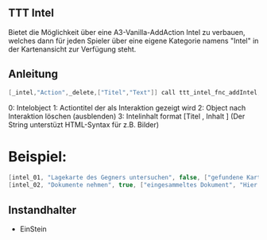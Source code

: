 ## TTT Intel

Bietet die Möglichkeit über eine A3-Vanilla-AddAction Intel zu verbauen, welches dann für jeden Spieler über eine eigene Kategorie namens "Intel" in der Kartenansicht zur Verfügung steht.

## Anleitung

```c++
[_intel,"Action",_delete,["Titel","Text"]] call ttt_intel_fnc_addIntel;
```

0: Intelobject <OBJECT>
1: Actiontitel der als Interaktion gezeigt wird <STRING> 
2: Object nach Interaktion löschen (ausblenden) <BOOL>
3: Intelinhalt <ARRAY> format [Titel <STRING>, Inhalt <STRING>] (Der String unterstüzt HTML-Syntax für z.B. Bilder)

# Beispiel:

```c++
[intel_01, "Lagekarte des Gegners untersuchen", false, ["gefundene Karte", "<img image='pictures\Karte_v3.paa' width=370 height=370/>"]] call ttt_intel_fnc_addIntel;
[intel_02, "Dokumente nehmen", true, ["eingesammeltes Dokument", "Hier stehen wichtige Informationen"]] call ttt_intel_fnc_addIntel;
```

## Instandhalter

- EinStein
